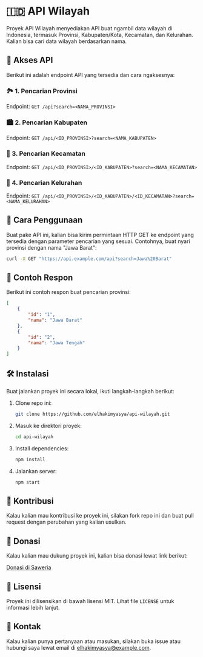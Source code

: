 # 🇮🇩 API Wilayah

Proyek API Wilayah menyediakan API buat ngambil data wilayah di Indonesia, termasuk Provinsi, Kabupaten/Kota, Kecamatan, dan Kelurahan. Kalian bisa cari data wilayah berdasarkan nama.

## 🚀 Akses API

Berikut ini adalah endpoint API yang tersedia dan cara ngaksesnya:

### 🏞️ 1. Pencarian Provinsi

Endpoint: `GET /api?search=<NAMA_PROVINSI>`

### 🏙️ 2. Pencarian Kabupaten

Endpoint: `GET /api/<ID_PROVINSI>?search=<NAMA_KABUPATEN>`

### 🌆 3. Pencarian Kecamatan

Endpoint: `GET /api/<ID_PROVINSI>/<ID_KABUPATEN>?search=<NAMA_KECAMATAN>`

### 🏡 4. Pencarian Kelurahan

Endpoint: `GET /api/<ID_PROVINSI>/<ID_KABUPATEN>/<ID_KECAMATAN>?search=<NAMA_KELURAHAN>`

## 📖 Cara Penggunaan

Buat pake API ini, kalian bisa kirim permintaan HTTP GET ke endpoint yang tersedia dengan parameter pencarian yang sesuai. Contohnya, buat nyari provinsi dengan nama "Jawa Barat":

```sh
curl -X GET "https://api.example.com/api?search=Jawa%20Barat"
```

## 📨 Contoh Respon

Berikut ini contoh respon buat pencarian provinsi:

```json
[
    {
        "id": "1",
        "nama": "Jawa Barat"
    },
    {
        "id": "2",
        "nama": "Jawa Tengah"
    }
]
```

## 🛠️ Instalasi

Buat jalankan proyek ini secara lokal, ikuti langkah-langkah berikut:

1. Clone repo ini:
    ```sh
    git clone https://github.com/elhakimyasya/api-wilayah.git
    ```
2. Masuk ke direktori proyek:
    ```sh
    cd api-wilayah
    ```
3. Install dependencies:
    ```sh
    npm install
    ```
4. Jalankan server:
    ```sh
    npm start
    ```

## 🤝 Kontribusi

Kalau kalian mau kontribusi ke proyek ini, silakan fork repo ini dan buat pull request dengan perubahan yang kalian usulkan.

## 💖 Donasi

Kalau kalian mau dukung proyek ini, kalian bisa donasi lewat link berikut:

[Donasi di Saweria](https://saweria.co/yasyaelhakim)

## 📜 Lisensi

Proyek ini dilisensikan di bawah lisensi MIT. Lihat file `LICENSE` untuk informasi lebih lanjut.

## 📧 Kontak

Kalau kalian punya pertanyaan atau masukan, silakan buka issue atau hubungi saya lewat email di elhakimyasya@example.com.